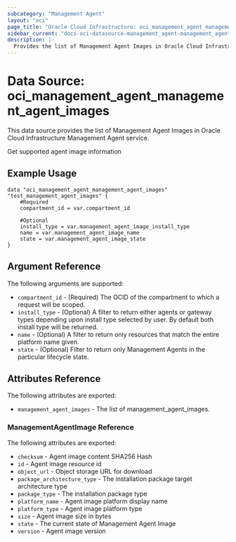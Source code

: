 ```yaml
---
subcategory: "Management Agent"
layout: "oci"
page_title: "Oracle Cloud Infrastructure: oci_management_agent_management_agent_images"
sidebar_current: "docs-oci-datasource-management_agent-management_agent_images"
description: |-
  Provides the list of Management Agent Images in Oracle Cloud Infrastructure Management Agent service
---
```


# Data Source: oci_management_agent_management_agent_images
This data source provides the list of Management Agent Images in Oracle Cloud Infrastructure Management Agent service.

Get supported agent image information


## Example Usage

```hcl
data "oci_management_agent_management_agent_images" "test_management_agent_images" {
	#Required
	compartment_id = var.compartment_id

	#Optional
	install_type = var.management_agent_image_install_type
	name = var.management_agent_image_name
	state = var.management_agent_image_state
}
```

## Argument Reference

The following arguments are supported:

* `compartment_id` - (Required) The OCID of the compartment to which a request will be scoped.
* `install_type` - (Optional) A filter to return either agents or gateway types depending upon install type selected by user. By default both install type will be returned.
* `name` - (Optional) A filter to return only resources that match the entire platform name given.
* `state` - (Optional) Filter to return only Management Agents in the particular lifecycle state.


## Attributes Reference

The following attributes are exported:

* `management_agent_images` - The list of management_agent_images.

### ManagementAgentImage Reference

The following attributes are exported:

* `checksum` - Agent image content SHA256 Hash
* `id` - Agent image resource id
* `object_url` - Object storage URL for download
* `package_architecture_type` - The installation package target architecture type
* `package_type` - The installation package type
* `platform_name` - Agent image platform display name
* `platform_type` - Agent image platform type
* `size` - Agent image size in bytes
* `state` - The current state of Management Agent Image
* `version` - Agent image version

